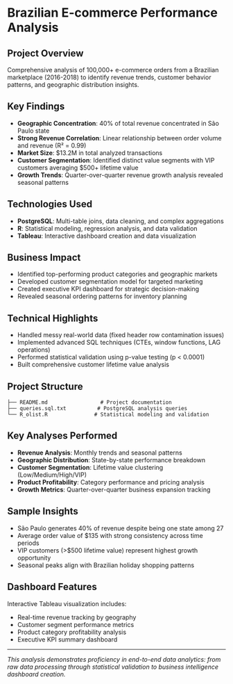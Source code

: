 # Brazilian E-commerce Performance Analysis

## Project Overview
Comprehensive analysis of 100,000+ e-commerce orders from a Brazilian marketplace (2016-2018) to identify revenue trends, customer behavior patterns, and geographic distribution insights.

## Key Findings
- **Geographic Concentration**: 40% of total revenue concentrated in São Paulo state
- **Strong Revenue Correlation**: Linear relationship between order volume and revenue (R² = 0.99)
- **Market Size**: $13.2M in total analyzed transactions
- **Customer Segmentation**: Identified distinct value segments with VIP customers averaging $500+ lifetime value
- **Growth Trends**: Quarter-over-quarter revenue growth analysis revealed seasonal patterns

## Technologies Used
- **PostgreSQL**: Multi-table joins, data cleaning, and complex aggregations
- **R**: Statistical modeling, regression analysis, and data validation
- **Tableau**: Interactive dashboard creation and data visualization

## Business Impact
- Identified top-performing product categories and geographic markets
- Developed customer segmentation model for targeted marketing
- Created executive KPI dashboard for strategic decision-making
- Revealed seasonal ordering patterns for inventory planning

## Technical Highlights
- Handled messy real-world data (fixed header row contamination issues)
- Implemented advanced SQL techniques (CTEs, window functions, LAG operations)
- Performed statistical validation using p-value testing (p < 0.0001)
- Built comprehensive customer lifetime value analysis

## Project Structure
```
├── README.md                 # Project documentation
├── queries.sql.txt          # PostgreSQL analysis queries
└── R_olist.R               # Statistical modeling and validation
```

## Key Analyses Performed
- **Revenue Analysis**: Monthly trends and seasonal patterns
- **Geographic Distribution**: State-by-state performance breakdown  
- **Customer Segmentation**: Lifetime value clustering (Low/Medium/High/VIP)
- **Product Profitability**: Category performance and pricing analysis
- **Growth Metrics**: Quarter-over-quarter business expansion tracking

## Sample Insights
- São Paulo generates 40% of revenue despite being one state among 27
- Average order value of $135 with strong consistency across time periods
- VIP customers (>$500 lifetime value) represent highest growth opportunity
- Seasonal peaks align with Brazilian holiday shopping patterns

## Dashboard Features
Interactive Tableau visualization includes:
- Real-time revenue tracking by geography
- Customer segment performance metrics
- Product category profitability analysis
- Executive KPI summary dashboard

---
*This analysis demonstrates proficiency in end-to-end data analytics: from raw data processing through statistical validation to business intelligence dashboard creation.*
